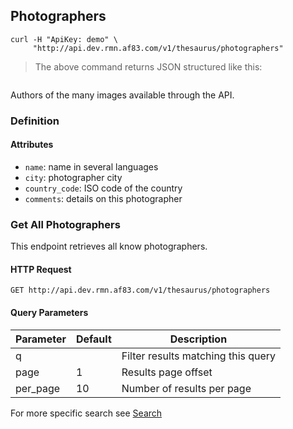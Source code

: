 ## Photographers

```shell
curl -H "ApiKey: demo" \
     "http://api.dev.rmn.af83.com/v1/thesaurus/photographers"
```

> The above command returns JSON structured like this:

<pre class="live_requests" data-path="/v1/thesaurus/photographers">
</pre>

Authors of the many images available through the API.

### Definition

#### Attributes

* `name`: name in several languages
* `city`: photographer city
* `country_code`: ISO code of the country
* `comments`: details on this photographer

### Get All Photographers

This endpoint retrieves all know photographers.

#### HTTP Request

`GET http://api.dev.rmn.af83.com/v1/thesaurus/photographers`

#### Query Parameters

Parameter              | Default  | Description
---------              | -------  | -----------
q                      |          | Filter results matching this query
page                   | 1        | Results page offset
per_page               | 10       | Number of results per page

For more specific search see [Search](/?shell#search)
